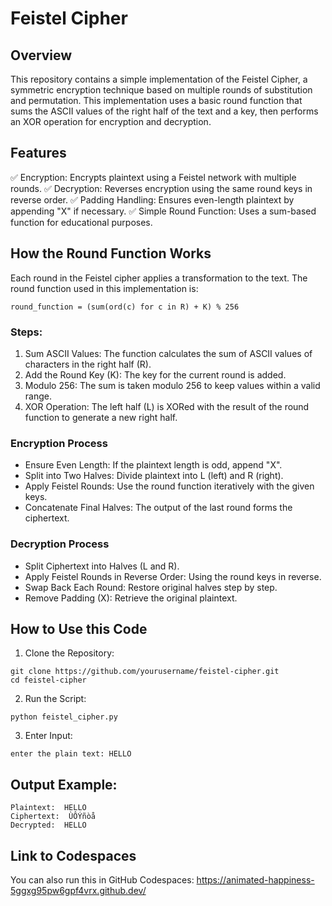 # Feistel Cipher 

## Overview
This repository contains a simple implementation of the Feistel Cipher, a symmetric encryption technique based on multiple rounds of substitution and permutation. This implementation uses a basic round function that sums the ASCII values of the right half of the text and a key, then performs an XOR operation for encryption and decryption.

## Features
✅ Encryption: Encrypts plaintext using a Feistel network with multiple rounds.
✅ Decryption: Reverses encryption using the same round keys in reverse order.
✅ Padding Handling: Ensures even-length plaintext by appending "X" if necessary.
✅ Simple Round Function: Uses a sum-based function for educational purposes.

## How the Round Function Works
Each round in the Feistel cipher applies a transformation to the text. The round function used in this implementation is:
```ssh
round_function = (sum(ord(c) for c in R) + K) % 256
```
### Steps:
1) Sum ASCII Values: The function calculates the sum of ASCII values of characters in the right half (R).
2) Add the Round Key (K): The key for the current round is added.
3) Modulo 256: The sum is taken modulo 256 to keep values within a valid range.
4) XOR Operation: The left half (L) is XORed with the result of the round function to generate a new right half.

### Encryption Process
- Ensure Even Length: If the plaintext length is odd, append "X".
- Split into Two Halves: Divide plaintext into L (left) and R (right).
- Apply Feistel Rounds: Use the round function iteratively with the given keys.
- Concatenate Final Halves: The output of the last round forms the ciphertext.
### Decryption Process
- Split Ciphertext into Halves (L and R).
- Apply Feistel Rounds in Reverse Order: Using the round keys in reverse.
- Swap Back Each Round: Restore original halves step by step.
- Remove Padding (X): Retrieve the original plaintext.

## How to Use this Code
1. Clone the Repository:
```ssh
git clone https://github.com/yourusername/feistel-cipher.git
cd feistel-cipher
```
2. Run the Script:
```ssh
python feistel_cipher.py
```
3. Enter Input:
```ssh
enter the plain text: HELLO
```

## Output Example:
```ssh
Plaintext:  HELLO
Ciphertext:  ÙÔÝñòå
Decrypted:  HELLO
```

## Link to Codespaces
You can also run this in GitHub Codespaces:
https://animated-happiness-5ggxg95pw6gpf4vrx.github.dev/